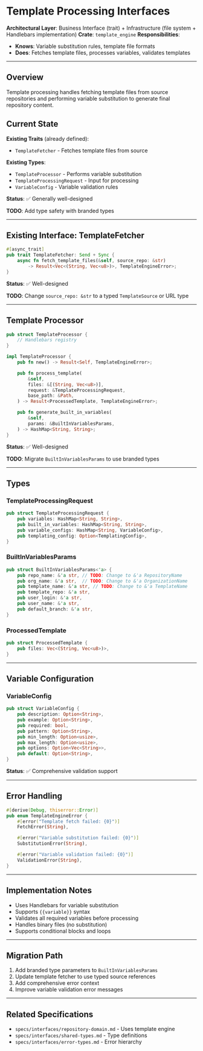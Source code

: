 # Template Processing Interfaces

**Architectural Layer**: Business Interface (trait) + Infrastructure (file system + Handlebars implementation)
**Crate**: `template_engine`
**Responsibilities**:

- **Knows**: Variable substitution rules, template file formats
- **Does**: Fetches template files, processes variables, validates templates

---

## Overview

Template processing handles fetching template files from source repositories and performing variable substitution to generate final repository content.

## Current State

**Existing Traits** (already defined):

- `TemplateFetcher` - Fetches template files from source

**Existing Types**:

- `TemplateProcessor` - Performs variable substitution
- `TemplateProcessingRequest` - Input for processing
- `VariableConfig` - Variable validation rules

**Status**: ✅ Generally well-designed

**TODO**: Add type safety with branded types

---

## Existing Interface: TemplateFetcher

```rust
#[async_trait]
pub trait TemplateFetcher: Send + Sync {
    async fn fetch_template_files(&self, source_repo: &str)
        -> Result<Vec<(String, Vec<u8>)>, TemplateEngineError>;
}
```

**Status**: ✅ Well-designed

**TODO**: Change `source_repo: &str` to a typed `TemplateSource` or URL type

---

## Template Processor

```rust
pub struct TemplateProcessor {
    // Handlebars registry
}

impl TemplateProcessor {
    pub fn new() -> Result<Self, TemplateEngineError>;

    pub fn process_template(
        &self,
        files: &[(String, Vec<u8>)],
        request: &TemplateProcessingRequest,
        base_path: &Path,
    ) -> Result<ProcessedTemplate, TemplateEngineError>;

    pub fn generate_built_in_variables(
        &self,
        params: &BuiltInVariablesParams,
    ) -> HashMap<String, String>;
}
```

**Status**: ✅ Well-designed

**TODO**: Migrate `BuiltInVariablesParams` to use branded types

---

## Types

### TemplateProcessingRequest

```rust
pub struct TemplateProcessingRequest {
    pub variables: HashMap<String, String>,
    pub built_in_variables: HashMap<String, String>,
    pub variable_configs: HashMap<String, VariableConfig>,
    pub templating_config: Option<TemplatingConfig>,
}
```

### BuiltInVariablesParams

```rust
pub struct BuiltInVariablesParams<'a> {
    pub repo_name: &'a str, // TODO: Change to &'a RepositoryName
    pub org_name: &'a str,  // TODO: Change to &'a OrganizationName
    pub template_name: &'a str, // TODO: Change to &'a TemplateName
    pub template_repo: &'a str,
    pub user_login: &'a str,
    pub user_name: &'a str,
    pub default_branch: &'a str,
}
```

### ProcessedTemplate

```rust
pub struct ProcessedTemplate {
    pub files: Vec<(String, Vec<u8>)>,
}
```

---

## Variable Configuration

### VariableConfig

```rust
pub struct VariableConfig {
    pub description: Option<String>,
    pub example: Option<String>,
    pub required: bool,
    pub pattern: Option<String>,
    pub min_length: Option<usize>,
    pub max_length: Option<usize>,
    pub options: Option<Vec<String>>,
    pub default: Option<String>,
}
```

**Status**: ✅ Comprehensive validation support

---

## Error Handling

```rust
#[derive(Debug, thiserror::Error)]
pub enum TemplateEngineError {
    #[error("Template fetch failed: {0}")]
    FetchError(String),

    #[error("Variable substitution failed: {0}")]
    SubstitutionError(String),

    #[error("Variable validation failed: {0}")]
    ValidationError(String),
}
```

---

## Implementation Notes

- Uses Handlebars for variable substitution
- Supports `{{variable}}` syntax
- Validates all required variables before processing
- Handles binary files (no substitution)
- Supports conditional blocks and loops

---

## Migration Path

1. Add branded type parameters to `BuiltInVariablesParams`
2. Update template fetcher to use typed source references
3. Add comprehensive error context
4. Improve variable validation error messages

---

## Related Specifications

- `specs/interfaces/repository-domain.md` - Uses template engine
- `specs/interfaces/shared-types.md` - Type definitions
- `specs/interfaces/error-types.md` - Error hierarchy
